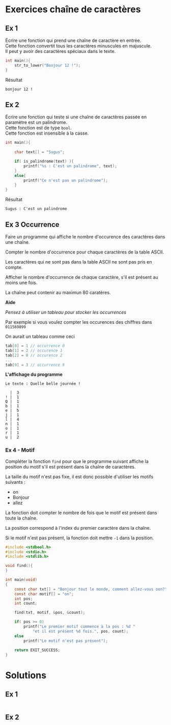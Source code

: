 # Exercices chaîne de caractères

## Ex 1

Écrire une fonction qui prend une chaîne de caractère en entrée.  
Cette fonction convertit tous les caractères minuscules en majuscule.  
Il peut y avoir des caractères spéciaux dans le texte.  

```c
int main(){
    str_to_lower("Bonjour 12 !");
}
```

Résultat
```console
bonjour 12 !
```

## Ex 2

Écrire une fonction qui teste si une chaîne de caractères passée en paramètre est un palindrome.  
Cette fonction est de type `bool`.  
Cette fonction est insensible à la casse.  

```c
int main(){
    
    char text[] = "Sugus";

    if( is_palindrome(text) ){
        printf("%s : C'est un palindrome", text);
    }
    else{
        printf("Ce n'est pas un palindrome");
    }
}
```

Résultat
```console
Sugus : C'est un palindrome
```


## Ex 3 Occurrence

Faire un programme qui affiche le nombre d'occurence des caractères dans une chaîne.

Compter le nombre d'occurrence pour chaque caractères de la table ASCII.

Les caractères qui ne sont pas dans la table ASCII ne sont pas pris en compte.

Afficher le nombre d'occurrence de chaque caractère, s'il est présent au moins une fois.

La chaîne peut contenir au maximun 80 caratères.

**Aide**

*Pensez à utiliser un tableau pour stocker les occurrences*

Par exemple si vous voulez compter les occurences des chiffres dans `011569899`

On aurait un tableau comme ceci

```c
tab[0] = 1 // occurrence 0
tab[1] = 2 // occurence 1
tab[2] = 0 // occurence 2
...
tab[9] = 3 // occurrence 9
```

**L'affichage du programme**

```console
Le texte : Quelle belle journée !

  |  3
! |  1
Q |  1
b |  1
e |  5
j |  1
l |  4
n |  1
o |  1
r |  1
u |  2
```

### Ex 4 - Motif

Compléter la fonction `find` pour que le programme suivant affiche la position du motif s'il est présent dans 
la chaîne de caractères.

La taille du motif n'est pas fixe, il est donc possible d'utiliser les motifs suivants :
-  on
-  Bonjour
-  allez

La fonction doit compter le nombre de fois que le motif est présent dans toute la chaîne.

La position correspond à l'index du premier caractère dans la chaîne.

Si le motif n'est pas présent, la fonction doit mettre `-1` dans la position.

```c
#include <stdbool.h>
#include <stdio.h>
#include <stdlib.h>

void find(){
}

int main(void)
{
    const char txt[] = "Bonjour tout le monde, comment allez-vous oon?";
    const char motif[] = "on"; 
    int pos;
    int count;

    find(txt, motif, &pos, &count);

    if( pos >= 0)
        printf("Le premier motif commence à la pos : %d "
            "et il est présent %d fois.", pos, count);
    else
        printf("Le motif n'est pas présent");
    
    return EXIT_SUCCESS;
}
```

# Solutions

## Ex 1
```C
```

## Ex 2
```C
```
